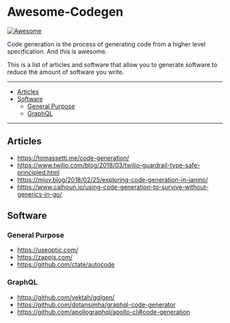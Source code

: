 # Awesome-Codegen

[![Awesome](https://cdn.rawgit.com/sindresorhus/awesome/d7305f38d29fed78fa85652e3a63e154dd8e8829/media/badge.svg)](https://github.com/sindresorhus/awesome)

Code generation is the process of generating code from a higher level specification. And this is awesome.

This is a list of articles and software that allow you to generate software to reduce the amount of software you write.

--------------------

- [Articles](#articles)
- [Software](#software)
  - [General Purpose](#general-purpose)
  - [GraphQL](#graphql)

--------------------

## Articles

- https://tomassetti.me/code-generation/
- https://www.twilio.com/blog/2018/03/twilio-guardrail-type-safe-principled.html
- https://miuv.blog/2018/02/25/exploring-code-generation-in-janino/
- https://www.calhoun.io/using-code-generation-to-survive-without-generics-in-go/



## Software

### General Purpose

- https://useoptic.com/
- https://zappjs.com/
- https://github.com/ctate/autocode


### GraphQL

- https://github.com/vektah/gqlgen/
- https://github.com/dotansimha/graphql-code-generator
- https://github.com/apollographql/apollo-cli#code-generation
